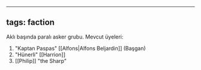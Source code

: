 ---
  tags: faction
  ---
  
  Aklı başında paralı asker grubu. Mevcut üyeleri:
  
  1. "Kaptan Paspas" [[Alfons|Alfons Beljardin]] (Başgan)
  2. "Hünerli" [[Harrion]]
  3. [[Philip]] "the Sharp"